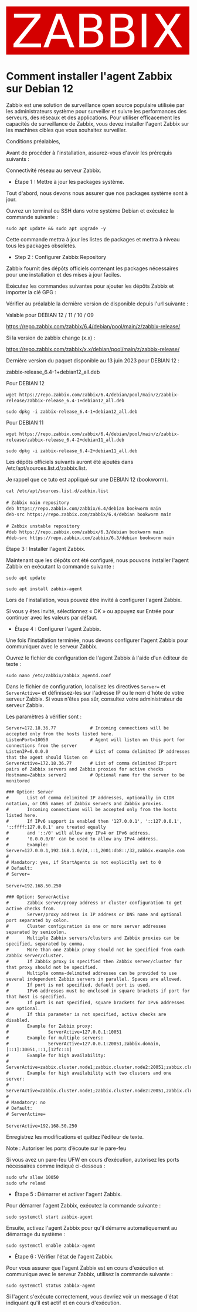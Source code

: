 ![zabbix-logo](./images/zabbix-logo.png)

# Comment installer l'agent Zabbix sur Debian 12

Zabbix est une solution de surveillance open source populaire utilisée par les administrateurs système pour surveiller et suivre les performances des serveurs, des réseaux et des applications. Pour utiliser efficacement les capacités de surveillance de Zabbix, vous devez installer l'agent Zabbix sur les machines cibles que vous souhaitez surveiller.

Conditions préalables,

Avant de procéder à l'installation, assurez-vous d'avoir les prérequis suivants :

Connectivité réseau au serveur Zabbix.

- Étape 1 : Mettre à jour les packages système.

Tout d'abord, nous devons nous assurer que nos packages système sont à jour. 

Ouvrez un terminal ou SSH dans votre système Debian et exécutez la commande suivante :
```
sudo apt update && sudo apt upgrade -y 
```
Cette commande mettra à jour les listes de packages et mettra à niveau tous les packages obsolètes.

- Step 2 : Configurer Zabbix Repository

Zabbix fournit des dépôts officiels contenant les packages nécessaires pour une installation et des mises à jour faciles. 

Exécutez les commandes suivantes pour ajouter les dépôts Zabbix et importer la clé GPG :

Vérifier au préalable la dernière version de disponible depuis l'url suivante :

Valable pour DEBIAN 12 / 11 / 10 / 09

https://repo.zabbix.com/zabbix/6.4/debian/pool/main/z/zabbix-release/

Si la version de zabbix change (x.x) :

https://repo.zabbix.com/zabbix/x.x/debian/pool/main/z/zabbix-release/

Dernière version du paquet disponible au 13 juin 2023 pour DEBIAN 12 :

zabbix-release_6.4-1+debian12_all.deb

Pour DEBIAN 12
```
wget https://repo.zabbix.com/zabbix/6.4/debian/pool/main/z/zabbix-release/zabbix-release_6.4-1+debian12_all.deb
```
```
sudo dpkg -i zabbix-release_6.4-1+debian12_all.deb
```

Pour DEBIAN 11
```
wget https://repo.zabbix.com/zabbix/6.4/debian/pool/main/z/zabbix-release/zabbix-release_6.4-2+debian11_all.deb
```
```
sudo dpkg -i zabbix-release_6.4-2+debian11_all.deb
```
Les dépôts officiels suivants auront été ajoutés dans /etc/apt/sources.list.d/zabbix.list.

Je rappel que ce tuto est appliqué sur une DEBIAN 12 (bookworm).
```
cat /etc/apt/sources.list.d/zabbix.list

# Zabbix main repository
deb https://repo.zabbix.com/zabbix/6.4/debian bookworm main
deb-src https://repo.zabbix.com/zabbix/6.4/debian bookworm main

# Zabbix unstable repository
#deb https://repo.zabbix.com/zabbix/6.3/debian bookworm main
#deb-src https://repo.zabbix.com/zabbix/6.3/debian bookworm main
```
Étape 3 : Installer l'agent Zabbix.

Maintenant que les dépôts ont été configuré, nous pouvons installer l'agent Zabbix en exécutant la commande suivante :

```
sudo apt update 
```
```
sudo apt install zabbix-agent
```
Lors de l'installation, vous pouvez être invité à configurer l'agent Zabbix.

Si vous y êtes invité, sélectionnez « OK » ou appuyez sur Entrée pour continuer avec les valeurs par défaut.

- Étape 4 : Configurer l'agent Zabbix.

Une fois l'installation terminée, nous devons configurer l'agent Zabbix pour communiquer avec le serveur Zabbix.

Ouvrez le fichier de configuration de l'agent Zabbix à l'aide d'un éditeur de texte :

```
sudo nano /etc/zabbix/zabbix_agentd.conf
```
Dans le fichier de configuration, localisez les directives `Server=` et `ServerActive=` et définissez-les sur l'adresse IP ou le nom d'hôte de votre serveur Zabbix. Si vous n'êtes pas sûr, consultez votre administrateur de serveur Zabbix.

Les paramètres à vérifier sont :
```
Server=172.18.36.77             # Incoming connections will be accepted only from the hosts listed here.
ListenPort=10050                # Agent will listen on this port for connections from the server
ListenIP=0.0.0.0                # List of comma delimited IP addresses that the agent should listen on
ServerActive=172.18.36.77       # List of comma delimited IP:port pairs of Zabbix servers and Zabbix proxies for active checks
Hostname=Zabbix server2         # Optional name for the server to be monitored
```
```
### Option: Server
#       List of comma delimited IP addresses, optionally in CIDR notation, or DNS names of Zabbix servers and Zabbix proxies.
#       Incoming connections will be accepted only from the hosts listed here.
#       If IPv6 support is enabled then '127.0.0.1', '::127.0.0.1', '::ffff:127.0.0.1' are treated equally
#       and '::/0' will allow any IPv4 or IPv6 address.
#       '0.0.0.0/0' can be used to allow any IPv4 address.
#       Example: Server=127.0.0.1,192.168.1.0/24,::1,2001:db8::/32,zabbix.example.com
#
# Mandatory: yes, if StartAgents is not explicitly set to 0
# Default:
# Server=

Server=192.168.50.250
```
```
### Option: ServerActive
#       Zabbix server/proxy address or cluster configuration to get active checks from.
#       Server/proxy address is IP address or DNS name and optional port separated by colon.
#       Cluster configuration is one or more server addresses separated by semicolon.
#       Multiple Zabbix servers/clusters and Zabbix proxies can be specified, separated by comma.
#       More than one Zabbix proxy should not be specified from each Zabbix server/cluster.
#       If Zabbix proxy is specified then Zabbix server/cluster for that proxy should not be specified.
#       Multiple comma-delimited addresses can be provided to use several independent Zabbix servers in parallel. Spaces are allowed.
#       If port is not specified, default port is used.
#       IPv6 addresses must be enclosed in square brackets if port for that host is specified.
#       If port is not specified, square brackets for IPv6 addresses are optional.
#       If this parameter is not specified, active checks are disabled.
#       Example for Zabbix proxy:
#               ServerActive=127.0.0.1:10051
#       Example for multiple servers:
#               ServerActive=127.0.0.1:20051,zabbix.domain,[::1]:30051,::1,[12fc::1]
#       Example for high availability:
#               ServerActive=zabbix.cluster.node1;zabbix.cluster.node2:20051;zabbix.cluster.node3
#       Example for high availability with two clusters and one server:
#               ServerActive=zabbix.cluster.node1;zabbix.cluster.node2:20051,zabbix.cluster2.node1;zabbix.cluster2.node2,zabbix.domain
#
# Mandatory: no
# Default:
# ServerActive=

ServerActive=192.168.50.250
```
Enregistrez les modifications et quittez l'éditeur de texte.

Note : Autoriser les ports d’écoute sur le pare-feu

Si vous avez un pare-feu UFW en cours d’exécution, autorisez les ports nécessaires comme indiqué ci-dessous :
```
sudo ufw allow 10050
sudo ufw reload
```
- Étape 5 : Démarrer et activer l'agent Zabbix.

Pour démarrer l'agent Zabbix, exécutez la commande suivante :
```
sudo systemctl start zabbix-agent
```
Ensuite, activez l'agent Zabbix pour qu'il démarre automatiquement au démarrage du système :
```
sudo systemctl enable zabbix-agent
```
- Étape 6 : Vérifier l'état de l'agent Zabbix.

Pour vous assurer que l'agent Zabbix est en cours d'exécution et communique avec le serveur Zabbix, utilisez la commande suivante :
```
sudo systemctl status zabbix-agent
```
Si l'agent s'exécute correctement, vous devriez voir un message d'état indiquant qu'il est actif et en cours d'exécution.
